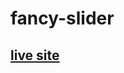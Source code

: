 # fancy-slider
<h2><a href="https://shihabmilky1.github.io/fancy-slider/index.html">live site</a></h2>
